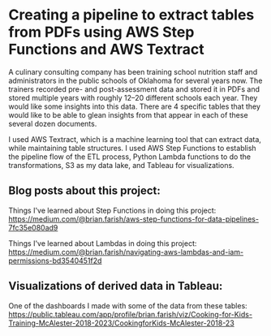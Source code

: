 # Creating a pipeline to extract tables from PDFs using AWS Step Functions and AWS Textract 

A culinary consulting company has been training school nutrition staff and administrators in the public schools of Oklahoma for several years now. The trainers recorded pre- and post-assessment data and stored it in PDFs and stored multiple years with roughly 12–20 different schools each year. They would like some insights into this data. There are 4 specific tables that they would like to be able to glean insights from that appear in each of these several dozen documents.

I used AWS Textract, which is a machine learning tool that can extract data, while maintaining table structures. I used AWS Step Functions to establish the pipeline flow of the ETL process, Python Lambda functions to do the transformations, S3 as my data lake, and Tableau for visualizations.


## Blog posts about this project:
Things I've learned about Step Functions in doing this project: https://medium.com/@brian.farish/aws-step-functions-for-data-pipelines-7fc35e080ad9

Things I've learned about Lambdas in doing this project: https://medium.com/@brian.farish/navigating-aws-lambdas-and-iam-permissions-bd3540451f2d


## Visualizations of derived data in Tableau:
One of the dashboards I made with some of the data from these tables: https://public.tableau.com/app/profile/brian.farish/viz/Cooking-for-Kids-Training-McAlester-2018-2023/CookingforKids-McAlester-2018-23


